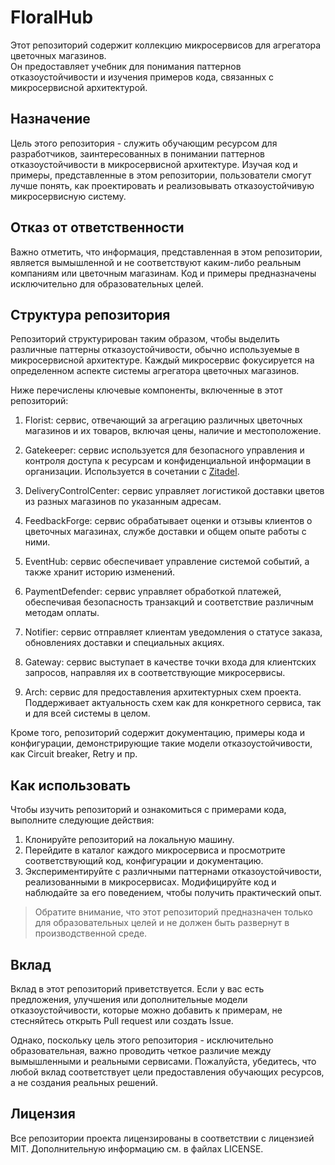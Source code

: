 # FloralHub

Этот репозиторий содержит коллекцию микросервисов для агрегатора цветочных магазинов.  
Он предоставляет учебник для понимания паттернов отказоустойчивости и изучения примеров кода, связанных с микросервисной архитектурой.

## Назначение
Цель этого репозитория - служить обучающим ресурсом для разработчиков, заинтересованных в понимании паттернов отказоустойчивости в микросервисной архитектуре. Изучая код и примеры, представленные в этом репозитории, пользователи смогут лучше понять, как проектировать и реализовывать отказоустойчивую микросервисную систему.

## Отказ от ответственности
Важно отметить, что информация, представленная в этом репозитории, является вымышленной и не соответствуют каким-либо реальным компаниям или цветочным магазинам. Код и примеры предназначены исключительно для образовательных целей.

## Структура репозитория
Репозиторий структурирован таким образом, чтобы выделить различные паттерны отказоустойчивости, обычно используемые в микросервисной архитектуре. Каждый микросервис фокусируется на определенном аспекте системы агрегатора цветочных магазинов.

Ниже перечислены ключевые компоненты, включенные в этот репозиторий:

1. Florist: сервис, отвечающий за агрегацию различных цветочных магазинов и их товаров, включая цены, наличие и местоположение.

2. Gatekeeper: сервис используется для безопасного управления и контроля доступа к ресурсам и конфиденциальной информации в организации. Используется в сочетании с [Zitadel](https://zitadel.com/).

3. DeliveryControlCenter: сервис управляет логистикой доставки цветов из разных магазинов по указанным адресам.

4. FeedbackForge: сервис обрабатывает оценки и отзывы клиентов о цветочных магазинах, службе доставки и общем опыте работы с ними.

5. EventHub: сервис обеспечивает управление системой событий, а также хранит историю изменений.

6. PaymentDefender: сервис управляет обработкой платежей, обеспечивая безопасность транзакций и соответствие различным методам оплаты.

7. Notifier: сервис отправляет клиентам уведомления о статусе заказа, обновлениях доставки и специальных акциях.

8. Gateway: сервис выступает в качестве точки входа для клиентских запросов, направляя их в соответствующие микросервисы.

9. Arch: сервис для предоставления архитектурных схем проекта. Поддерживает актуальность схем как для конкретного сервиса, так и для всей системы в целом.

Кроме того, репозиторий содержит документацию, примеры кода и конфигурации, демонстрирующие такие модели отказоустойчивости, как Сircuit breaker, Retry и пр.

## Как использовать
Чтобы изучить репозиторий и ознакомиться с примерами кода, выполните следующие действия:

1. Клонируйте репозиторий на локальную машину.
2. Перейдите в каталог каждого микросервиса и просмотрите соответствующий код, конфигурации и документацию.
3. Экспериментируйте с различными паттернами отказоустойчивости, реализованными в микросервисах. Модифицируйте код и наблюдайте за его поведением, чтобы получить практический опыт.

> Обратите внимание, что этот репозиторий предназначен только для образовательных целей и не должен быть развернут в производственной среде.

## Вклад
Вклад в этот репозиторий приветствуется. Если у вас есть предложения, улучшения или дополнительные модели отказоустойчивости, которые можно добавить к примерам, не стесняйтесь открыть Pull request или создать Issue.

Однако, поскольку цель этого репозитория - исключительно образовательная, важно проводить четкое различие между вымышленными и реальными сервисами. Пожалуйста, убедитесь, что любой вклад соответствует цели предоставления обучающих ресурсов, а не создания реальных решений.

## Лицензия
Все репозитории проекта лицензированы в соответствии с лицензией MIT. Дополнительную информацию см. в файлах LICENSE.
